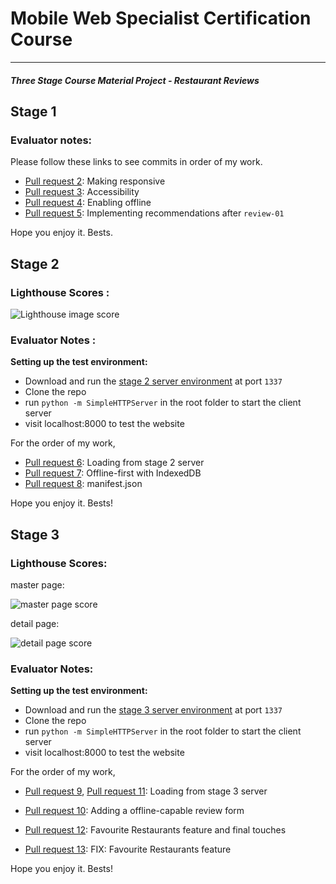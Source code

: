 # Mobile Web Specialist Certification Course
---
#### _Three Stage Course Material Project - Restaurant Reviews_

## Stage 1

### Evaluator notes:
Please follow these links to see commits in order of my work.

* [Pull request 2](https://github.com/raveesh-me/mws-restaurant-stage-1/pull/2): Making responsive
* [Pull request 3](https://github.com/raveesh-me/mws-restaurant-stage-1/pull/3): Accessibility
* [Pull request 4](https://github.com/raveesh-me/mws-restaurant-stage-1/pull/4): Enabling offline
* [Pull request 5](https://github.com/raveesh-me/mws-restaurant-stage-1/pull/5): Implementing recommendations after `review-01`

Hope you enjoy it.
Bests.


## Stage 2

### Lighthouse Scores :
<img alt="Lighthouse image score" src="https://i.ibb.co/gZRtGv6/score.jpg" alt="score" border="0">

### Evaluator Notes :

**Setting up the test environment:**
* Download and run the [stage 2 server environment](https://github.com/udacity/mws-restaurant-stage-2) at port `1337`
* Clone the repo
* run `python -m SimpleHTTPServer` in the root folder to start the client server
* visit localhost:8000 to test the website

For the order of my work,
* [Pull request 6](https://github.com/raveesh-me/mws-restaurant-stage-1/pull/6): Loading from stage 2 server
* [Pull request 7](https://github.com/raveesh-me/mws-restaurant-stage-1/pull/7): Offline-first with IndexedDB
* [Pull request 8](https://github.com/raveesh-me/mws-restaurant-stage-1/pull/8): manifest.json

Hope you enjoy it.
Bests!

## Stage 3

### Lighthouse Scores:
master page:

<img alt="master page score" src="https://i.ibb.co/5GZt7BT/master-score.png" alt="master-score" border="0">

detail page:

<img alt="detail page score" src="https://i.ibb.co/9qX96GC/detail-score.png" alt="detail-score" border="0">


### Evaluator Notes:

**Setting up the test environment:**
* Download and run the [stage 3 server environment](https://github.com/udacity/mws-restaurant-stage-3) at port `1337`
* Clone the repo
* run `python -m SimpleHTTPServer` in the root folder to start the client server
* visit localhost:8000 to test the website

For the order of my work,
* [Pull request 9](https://github.com/raveesh-me/mws-restaurant-stage-1/pull/9), [Pull request 11](https://github.com/raveesh-me/mws-restaurant-stage-1/pull/11): Loading from stage 3 server

* [Pull request 10](https://github.com/raveesh-me/mws-restaurant-stage-1/pull/10): Adding a offline-capable review form
* [Pull request 12](https://github.com/raveesh-me/mws-restaurant-stage-1/pull/12): Favourite Restaurants feature and final touches
* [Pull request 13](https://github.com/raveesh-me/mws-restaurant-stage-1/pull/13): FIX: Favourite Restaurants feature

Hope you enjoy it.
Bests!
